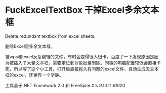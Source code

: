 # FuckExcelTextBox 干掉Excel多余文本框

Delete redundant textbox from excel sheets.

删除Excel里多余文本框。

被wps和excel反复编辑的文件，有时会变得很大很卡。百度了一下发现原因是因为被插入了大量文本框，需要定位到对象批量删除。同事的电脑配置较低会直接卡死，所以写了这个小工具，打开后直接拖入有问题的excel文件，自动生成去文本框的excel，还世界一个清静。

工具基于.NET Framework 2.0 和 FreeSpire.Xls 9.10.11.61020